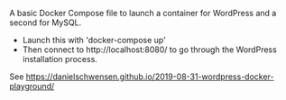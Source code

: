 A basic Docker Compose file to launch a container for WordPress and a second for MySQL.

- Launch this with 'docker-compose up'
- Then connect to http://localhost:8080/ to go through the WordPress installation process.

See https://danielschwensen.github.io/2019-08-31-wordpress-docker-playground/
